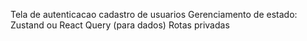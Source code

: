 Tela de autenticacao
cadastro de usuarios 
Gerenciamento de estado: Zustand ou React Query (para dados)
Rotas privadas